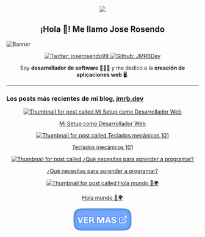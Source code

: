 <p align="center"><img src="https://jmrb.dev/assets/images/icons/192.png" width="80" /></p>
<h2 align="center">¡Hola 👋! Me llamo Jose Rosendo</h1>

![Banner](https://jmrb.dev/assets/_posts/hola-mundo/thumbnail.jpg)

<p align="center">
  <a href="https://twitter.com/joserosendo99" target="_blank">
    <img alt="Twitter: joserosendo99" src="https://img.shields.io/twitter/follow/joserosendo99.svg?style=social" />
  </a>
  <a href="https://github.com/JMRBDev" target="_blank">
    <img alt="Github: JMRBDev" src="https://img.shields.io/github/followers/JMRBDev?style=social" />
  </a>
</p>

<p align="center">Soy <strong>desarrollador de software 🧑🏻‍💻</strong> y me dedico a la <strong>creación de aplicaciones web</strong> 🖥️.</p>

<hr />

### Los posts más recientes de mi blog, [jmrb.dev](https://jmrb.dev)
<!-- BLOGPOSTS:START -->

<a href="https://jmrb.dev/blog/mi-setup-como-desarrollador-web" target="_blank">
  <p align="center">
    <img width='50%' src='https://jmrb.dev/assets/_posts/mi-setup-como-desarrollador-web/thumbnail.jpg' alt='Thumbnail for post called Mi Setup como Desarrollador Web' />
  </p>
  <p align="center">Mi Setup como Desarrollador Web</p>
</a>

<a href="https://jmrb.dev/blog/teclados-mecanicos-101" target="_blank">
  <p align="center">
    <img width='50%' src='https://jmrb.dev/assets/_posts/teclados-mecanicos-101/thumbnail.jpg' alt='Thumbnail for post called Teclados mecánicos 101' />
  </p>
  <p align="center">Teclados mecánicos 101</p>
</a>

<a href="https://jmrb.dev/blog/que-necesitas-para-aprender-a-programar" target="_blank">
  <p align="center">
    <img width='50%' src='https://jmrb.dev/assets/_posts/que-necesitas-para-aprender-a-programar/thumbnail.jpg' alt='Thumbnail for post called ¿Qué necesitas para aprender a programar?' />
  </p>
  <p align="center">¿Qué necesitas para aprender a programar?</p>
</a>

<a href="https://jmrb.dev/blog/hola-mundo" target="_blank">
  <p align="center">
    <img width='50%' src='https://jmrb.dev/assets/_posts/hola-mundo/thumbnail.jpg' alt='Thumbnail for post called Hola mundo 👋🌍' />
  </p>
  <p align="center">Hola mundo 👋🌍</p>
</a>
<!-- BLOGPOSTS:END -->

<p align="center">
    <a href="https://jmrb.dev/blog" target="_blank">
        <img src="./assets/images/see-more.png" width="30%" alt="Enlace que redirige a jmrb.dev/blog" />
    </a>
</p>
